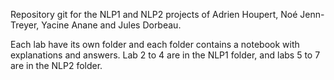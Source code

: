 Repository git for the NLP1 and NLP2 projects of Adrien Houpert, Noé Jenn-Treyer, Yacine Anane and Jules Dorbeau.

Each lab have its own folder and each folder contains a notebook with explanations and answers.
Lab 2 to 4 are in the NLP1 folder, and labs 5 to 7 are in the NLP2 folder.
